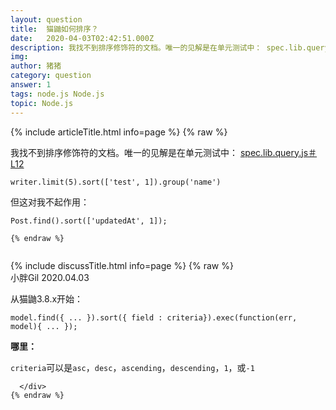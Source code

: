```yaml
---
layout: question
title:  猫鼬如何排序？
date:   2020-04-03T02:42:51.000Z
description: 我找不到排序修饰符的文档。唯一的见解是在单元测试中： spec.lib.query.js＃L12writer.limit(5).sort(\['tes...
img: 
author: 猪猪
category: question
answer: 1
tags: node.js Node.js
topic: Node.js
---
```

<div class="article-root">
  <div class="article">
    {% include articleTitle.html info=page %}
    {% raw %}
    <div class="article-content"><p><font style="vertical-align: inherit;"><font style="vertical-align: inherit;">我找不到排序修饰符的文档。</font><font style="vertical-align: inherit;">唯一的见解是在单元测试中：
 </font></font><a href="https://github.com/Automattic/mongoose/blob/13d957f6e54d6a0b358ea61cf9437699079fd2d9/tests/unit/spec.lib.query.js#L12" rel="noreferrer"><font style="vertical-align: inherit;"><font style="vertical-align: inherit;">spec.lib.query.js＃L12</font></font></a></p>

<pre><code>writer.limit(5).sort(['test', 1]).group('name')
</code></pre>

<p><font style="vertical-align: inherit;"><font style="vertical-align: inherit;">但这对我不起作用：</font></font></p>

<pre><code>Post.find().sort(['updatedAt', 1]);
</code></pre></div>
    {% endraw %}
  </div>
  <p style="height: 0;width:0;overflow: hidden;"> 第3902篇《猫鼬如何排序？》来自Winter(https://github.com/aiyld/aiyld.github.io)的站点</p>
  <div class="discuss-wrapper">
    {% include discussTitle.html info=page %}
    {% raw %}
    <div class="discuss-item">
        <div class="discuss-parent">
          <div class="discuss-meta">
            <span class="discuss-user">小胖Gil</span>
            <span class="discuss-time">2020.04.03</span>
          </div>
          <div class="discuss-comment"><p><font style="vertical-align: inherit;"><font style="vertical-align: inherit;">从猫鼬3.8.x开始：</font></font></p>

<pre><code>model.find({ ... }).sort({ field : criteria}).exec(function(err, model){ ... });
</code></pre>

<p><strong><font style="vertical-align: inherit;"><font style="vertical-align: inherit;">哪里：</font></font></strong></p>

<p><code>criteria</code><font style="vertical-align: inherit;"><font style="vertical-align: inherit;">可以是</font></font><code>asc</code><font style="vertical-align: inherit;"><font style="vertical-align: inherit;">，</font></font><code>desc</code><font style="vertical-align: inherit;"><font style="vertical-align: inherit;">，</font></font><code>ascending</code><font style="vertical-align: inherit;"><font style="vertical-align: inherit;">，</font></font><code>descending</code><font style="vertical-align: inherit;"><font style="vertical-align: inherit;">，</font></font><code>1</code><font style="vertical-align: inherit;"><font style="vertical-align: inherit;">，或</font></font><code>-1</code></p></div>
        </div>
        
      </div>
    {% endraw %}
  </div>
<div>
